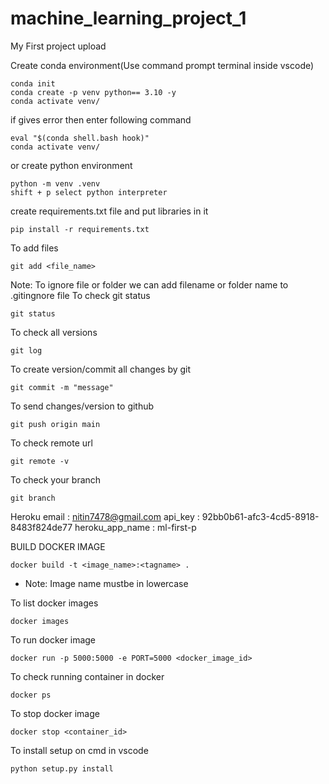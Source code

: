 # machine_learning_project_1
My First project upload 

Create conda environment(Use command prompt terminal inside vscode)
```
conda init
conda create -p venv python== 3.10 -y 
conda activate venv/
```
if gives error  then enter following command
```
eval "$(conda shell.bash hook)"
conda activate venv/
```

or create python environment
```
python -m venv .venv
shift + p select python interpreter 
```
create requirements.txt file and put libraries in it
```
pip install -r requirements.txt
```
To add files 
```
git add <file_name>
```

Note: To ignore file or folder we can add filename or folder name to .gitingnore file
To check git status
```
git status
```

To check all versions
````
git log
````

To create version/commit all changes by git
```
git commit -m "message"
```
To send changes/version to github 
```
git push origin main
```
To check remote url
```
git remote -v
```
To check your branch
```
git branch
```
 

 Heroku email : nitin7478@gmail.com
 api_key : 92bb0b61-afc3-4cd5-8918-8483f824de77
 heroku_app_name : ml-first-p

 BUILD DOCKER IMAGE
 ```
 docker build -t <image_name>:<tagname> .
 ```

* Note: Image name mustbe in lowercase

To list docker images
```
docker images
```
To run docker image
```
docker run -p 5000:5000 -e PORT=5000 <docker_image_id> 
```

To check running container in docker
```
docker ps
```
To stop docker image 
```
docker stop <container_id>
```
To install setup on cmd in vscode
```
python setup.py install
```



